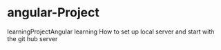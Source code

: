 # angular-Project
learningProjectAngular
learning How to set up local server and start with the git hub server
